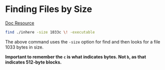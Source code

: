 # Finding Files by Size

[Doc Resource](https://man7.org/linux/man-pages/man1/find.1.html#OPTIONS)

```bash
find ./inhere -size 1033c \! -executable
```

The above command uses the `-size` option for find and then looks for a file 1033 bytes in size.

__Important to remember the `c` is what indicates bytes. Not `b`, as that indicates 512-byte blocks.__